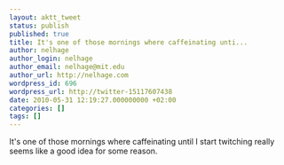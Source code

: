 ```yaml
---
layout: aktt_tweet
status: publish
published: true
title: It's one of those mornings where caffeinating unti...
author: nelhage
author_login: nelhage
author_email: nelhage@mit.edu
author_url: http://nelhage.com
wordpress_id: 696
wordpress_url: http://twitter-15117607438
date: 2010-05-31 12:19:27.000000000 +02:00
categories: []
tags: []
---
```

It's one of those mornings where caffeinating until I start twitching really seems like a good idea for some reason.

